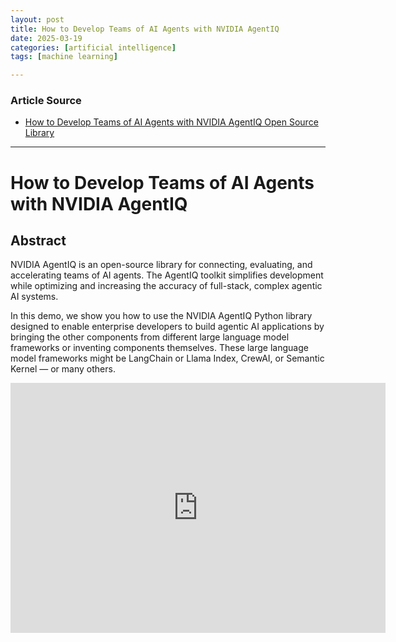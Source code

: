 ```yaml
---
layout: post
title: How to Develop Teams of AI Agents with NVIDIA AgentIQ
date: 2025-03-19
categories: [artificial intelligence]
tags: [machine learning]

---
```


### Article Source


* [How to Develop Teams of AI Agents with NVIDIA AgentIQ Open Source Library](https://www.youtube.com/watch?v=H65OluZaiZQ)

---



# How to Develop Teams of AI Agents with NVIDIA AgentIQ

## Abstract

NVIDIA AgentIQ is an open-source library for connecting, evaluating, and accelerating teams of AI agents. The AgentIQ toolkit simplifies development while optimizing and increasing the accuracy of full-stack, complex agentic AI systems. 

In this demo, we show you how to use the NVIDIA AgentIQ Python library designed to enable enterprise developers to build agentic AI applications by bringing the other components from different large language model frameworks or inventing components themselves. These large language model frameworks might be LangChain or Llama Index, CrewAI, or Semantic Kernel — or many others.


<iframe width="600" height="400" src="https://www.youtube.com/embed/H65OluZaiZQ?si=NcFjKFWDwVYHL2GI" title="YouTube video player" frameborder="0" allow="accelerometer; autoplay; clipboard-write; encrypted-media; gyroscope; picture-in-picture; web-share" referrerpolicy="strict-origin-when-cross-origin" allowfullscreen></iframe>